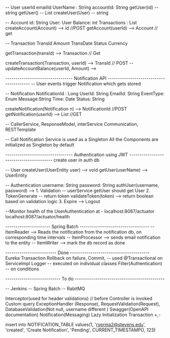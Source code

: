  -- User
 userId
 emailId
 UserName : String
 accountId: String
 getUser(id) -- string
 getUser() -- List<User>
 createUser(User) -- string

 -- Account
id: String
User: User
Balance: int
Transactions : List<Transaction>
createAccount(Account) --> id //POST
getAccount(userId) --> Account // get


-- Transaction
TransId
Amount
TransDate
Status
Currency

getTransaction(transId) --> Transaction // Get

createTransaction(Transaction, userId) --> TransId // POST
    -- updateAccountBalance(userId, Amount) -->

--------------------------------- Notification API ----------------------------------------
-- User events trigger Notification which gets stored

-- Notification
NotificationId : Long
UserId: String
EmailId: String
EventType: Enum
Message:String
Time: Date
Status: String

createNotification(Notification n) --> NotificationId  //POST
getNotification(userId) --> List<Notification> //GET

-- CallerService, ResponseModel, interService Communication, RESTTemplate

-- Call Notification Service is used as a Singleton
All the Components are initialized as Singleton by default

--------------------------------- Authentication using JWT ----------------------------------------
create user in auth db

-- User
createUser(UserEntity user) --> void
getUser(userName) --> UserEntity

-- Authentication
username: String
password: String
authUser(username, password) -->
        1. Validation -- userService getUser should get User
        2. TokenGenerate -- return token
    validateToken(token) -->
        return boolean based on validation logic
        3. Expire --> Logout

--Monitor health of the UserAuthentication at -
localhost:8087/actuator
localhost:8087/actuator/health

---------------------- Spring Batch ----------------------------------
 -- ItemReader --> Reads the notification from the notification db, on corresponding time intervals
 -- ItemProcessor --> sends email notification to the entity
 -- ItemWriter -->  mark the db record as done


------------------------- Done ---------------------------------------
Eureka
Transaction Rollback on failure, Commit, -- used @Transactional on ServiceImpl
Logger -- executed on individual classes
Filter(Authentication) -- on conditions

--------------------------- To do --------------------------------------------

-- Jenkins
-- Spring Batch
-- RabitMQ

Interceptor(used for header validations) // before Controller is invoked
Custom query
ExceptionHandler (Response), RequestValidation(Request), DatabaseValidation(Not null, username different )
Swagger(OpenAPI documentation)
Notification(Messaging)
Lazy Initialization
Transaction +,-


insert into NOTIFICATION_TABLE values(1, 'rverma2@stevens.edu', 'created', 'Create Notification', 'Pending',  CURRENT_TIMESTAMP(), 123)
